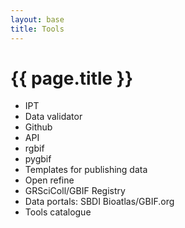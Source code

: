 ```yaml
---
layout: base
title: Tools
---
```


# {{ page.title }}

- IPT
- Data validator
- Github
- API
- rgbif
- pygbif
- Templates for publishing data
- Open refine
- GRSciColl/GBIF Registry
- Data portals: SBDI Bioatlas/GBIF.org
- Tools catalogue
